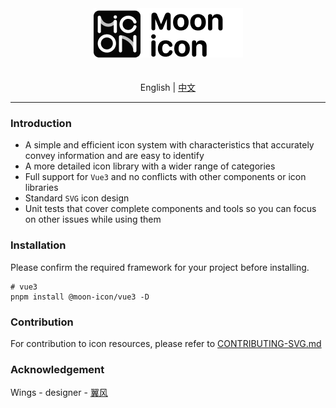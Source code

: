 <div align="center">
    <img src="logo.png" />
    <br />
    <br />
    <br />
    English | <a href="https://github.com/moon-studio/moon-icon/blob/main/README.zh-CN.md">中文</a>
    <br />
</div>

---

### Introduction

- A simple and efficient icon system with characteristics that accurately convey information and are easy to identify
- A more detailed icon library with a wider range of categories
-  Full support for `Vue3` and no conflicts with other components or icon libraries
- Standard `SVG` icon design
- Unit tests that cover complete components and tools so you can focus on other issues while using them

### Installation

Please confirm the required framework for your project before installing.

```shell
# vue3
pnpm install @moon-icon/vue3 -D
```

### Contribution

For contribution to icon resources, please refer to <a href="https://github.com/moon-studio/moon-icon/blob/main/CONTRIBUTING-SVG.md">CONTRIBUTING-SVG.md</a>

### Acknowledgement

Wings - designer - [翼风](https://www.behance.net/lujiayu)
